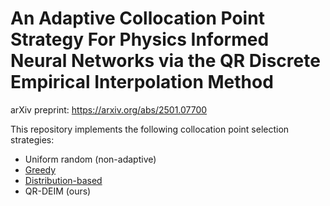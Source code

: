 # An Adaptive Collocation Point Strategy For Physics Informed Neural Networks via the QR Discrete Empirical Interpolation Method

arXiv preprint: https://arxiv.org/abs/2501.07700

This repository implements the following collocation point selection strategies:
* Uniform random (non-adaptive)
* [Greedy](https://epubs.siam.org/doi/10.1137/19M1274067)
* [Distribution-based](https://www.sciencedirect.com/science/article/pii/S0045782522006260)
* QR-DEIM (ours)
